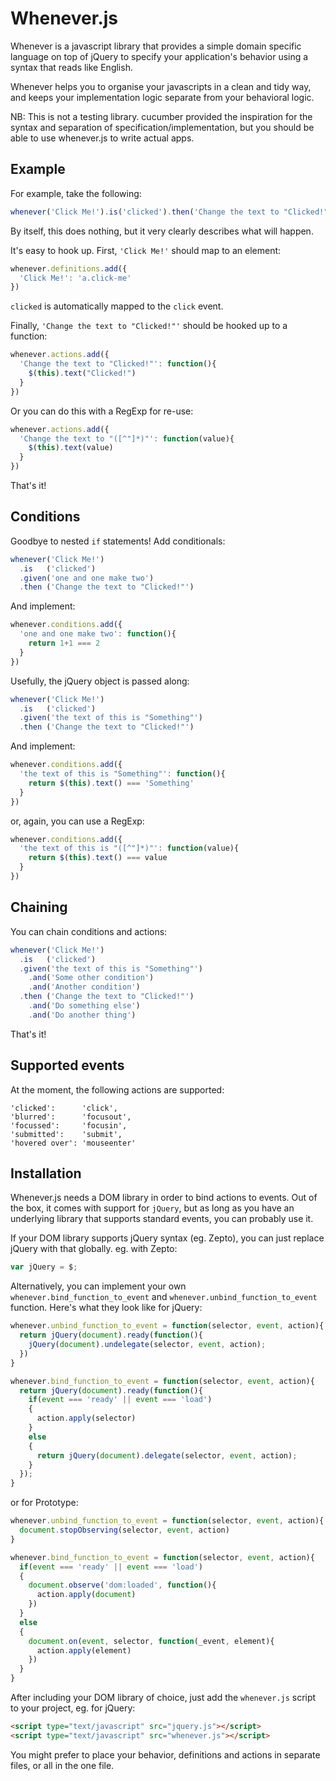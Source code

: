 # Whenever.js #

Whenever is a javascript library that provides a simple domain specific language on top of jQuery to specify your application's behavior using a syntax that reads like English.

Whenever helps you to organise your javascripts in a clean and tidy way, and keeps your implementation logic separate from your behavioral logic.

NB: This is not a testing library. cucumber provided the inspiration for the syntax and separation of specification/implementation, but you should be able to use whenever.js to write actual apps.

## Example ##

For example, take the following:

```javascript
whenever('Click Me!').is('clicked').then('Change the text to "Clicked!"')
```

By itself, this does nothing, but it very clearly describes what will happen.

It's easy to hook up. First, `'Click Me!'` should map to an element:

```javascript
whenever.definitions.add({
  'Click Me!': 'a.click-me'
})
```

`clicked` is automatically mapped to the `click` event.

Finally, `'Change the text to "Clicked!"'` should be hooked up to a function:

```javascript
whenever.actions.add({
  'Change the text to "Clicked!"': function(){
    $(this).text("Clicked!")
  }
})
```

Or you can do this with a RegExp for re-use:

```javascript
whenever.actions.add({
  'Change the text to "([^"]*)"': function(value){
    $(this).text(value)
  }
})
```

That's it!

## Conditions ##

Goodbye to nested `if` statements! Add conditionals:

```javascript
whenever('Click Me!')
  .is   ('clicked')
  .given('one and one make two')
  .then ('Change the text to "Clicked!"')
```

And implement:

```javascript
whenever.conditions.add({
  'one and one make two': function(){
    return 1+1 === 2
  }
})
```

Usefully, the jQuery object is passed along:

```javascript
whenever('Click Me!')
  .is   ('clicked')
  .given('the text of this is "Something"')
  .then ('Change the text to "Clicked!"')
```

And implement:

```javascript
whenever.conditions.add({
  'the text of this is "Something"': function(){
    return $(this).text() === 'Something'
  }
})
```

or, again, you can use a RegExp:

```javascript
whenever.conditions.add({
  'the text of this is "([^"]*)"': function(value){
    return $(this).text() === value
  }
})
```

## Chaining ##

You can chain conditions and actions:

```javascript
whenever('Click Me!')
  .is   ('clicked')
  .given('the text of this is "Something"')
    .and('Some other condition')
    .and('Another condition')
  .then ('Change the text to "Clicked!"')
    .and('Do something else')
    .and('Do another thing')
```

That's it!

## Supported events ##

At the moment, the following actions are supported:

    'clicked':      'click',
    'blurred':      'focusout',
    'focussed':     'focusin',
    'submitted':    'submit',
    'hovered over': 'mouseenter'

## Installation ##

Whenever.js needs a DOM library in order to bind actions to events. Out of the box, it comes with support for `jQuery`, but as long as you have an underlying library that supports standard events, you can probably use it.

If your DOM library supports jQuery syntax (eg. Zepto), you can just replace jQuery with that globally. eg. with Zepto:

```javascript
var jQuery = $;
```

Alternatively, you can implement your own `whenever.bind_function_to_event` and `whenever.unbind_function_to_event` function. Here's what they look like for jQuery:

```javascript
whenever.unbind_function_to_event = function(selector, event, action){
  return jQuery(document).ready(function(){
    jQuery(document).undelegate(selector, event, action);
  })
}

whenever.bind_function_to_event = function(selector, event, action){
  return jQuery(document).ready(function(){
    if(event === 'ready' || event === 'load')
    {
      action.apply(selector)
    }
    else
    {
      return jQuery(document).delegate(selector, event, action);
    }
  });
}
```

or for Prototype:

```javascript
whenever.unbind_function_to_event = function(selector, event, action){
  document.stopObserving(selector, event, action)
}

whenever.bind_function_to_event = function(selector, event, action){
  if(event === 'ready' || event === 'load')
  {
    document.observe('dom:loaded', function(){
      action.apply(document)
    })
  }
  else
  {
    document.on(event, selector, function(_event, element){
      action.apply(element)
    })
  }
}
```

After including your DOM library of choice, just add the `whenever.js` script to your project, eg. for jQuery:

```html
<script type="text/javascript" src="jquery.js"></script>
<script type="text/javascript" src="whenever.js"></script>
```

You might prefer to place your behavior, definitions and actions in separate files, or all in the one file.